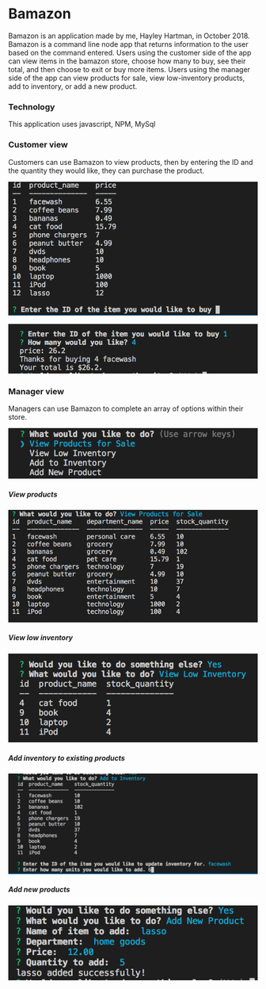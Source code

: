 # Bamazon


Bamazon is an application made by me, Hayley Hartman, in October 2018. Bamazon is a command line node app that returns information to the user based on the command entered. Users using the customer side of the app can view items in the bamazon store, choose how many to buy, see their total, and then choose to exit or buy more items. Users using the manager side of the app can view products for sale, view low-inventory products, add to inventory, or add a new product.

### Technology

This application uses javascript, NPM, MySql

### Customer view

Customers can use Bamazon to view products, then by entering the ID and the quantity they would like, they can purchase the product.

![image of customer view](screenshots/customer.png)

![image of completed transaction](screenshots/customerBuy.png)

### Manager view

Managers can use Bamazon to complete an array of options within their store.

![image of manager options](/screenshots/manageroptions.png)

##### View products

![image of manager view product](/screenshots/viewProducts.png)

##### View low inventory

![image of low inventory](/screenshots/lowInventory.png)

##### Add inventory to existing products

![image of adding inventory](/screenshots/addTo.png)

##### Add new products

![image of adding a new product](/screenshots/addNew.png)


